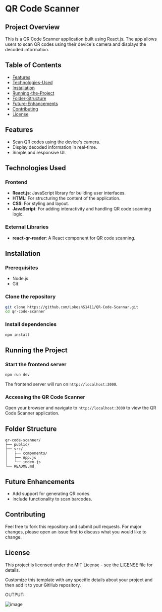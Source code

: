 # QR Code Scanner

## Project Overview
This is a QR Code Scanner application built using React.js. The app allows users to scan QR codes using their device's camera and displays the decoded information.

## Table of Contents
- [Features](#features)
- [Technologies-Used](#technologies-used)
- [Installation](#installation)
- [Running-the-Project](#running-the-project)
- [Folder-Structure](#folder-structure)
- [Future-Enhancements](#future-enhancements)
- [Contributing](#contributing)
- [License](#license)

## Features
- Scan QR codes using the device's camera.
- Display decoded information in real-time.
- Simple and responsive UI.

## Technologies Used

### Frontend
- **React.js**: JavaScript library for building user interfaces.
- **HTML**: For structuring the content of the application.
- **CSS**: For styling and layout.
- **JavaScript**: For adding interactivity and handling QR code scanning logic.

### External Libraries
- **react-qr-reader**: A React component for QR code scanning.

## Installation

### Prerequisites
- Node.js
- Git

### Clone the repository
```bash
git clone https://github.com/LokeshS1411/QR-Code-Scannar.git
cd qr-code-scanner
```

### Install dependencies
```bash
npm install
```

## Running the Project

### Start the frontend server
```bash
npm run dev
```
The frontend server will run on `http://localhost:3000`.

### Accessing the QR Code Scanner
Open your browser and navigate to `http://localhost:3000` to view the QR Code Scanner application.

## Folder Structure
```
qr-code-scanner/
├── public/
├── src/
│   ├── components/
│   ├── App.js
│   └── index.js
└── README.md
```

## Future Enhancements
- Add support for generating QR codes.
- Include functionality to scan barcodes.

## Contributing
Feel free to fork this repository and submit pull requests. For major changes, please open an issue first to discuss what you would like to change.

## License
This project is licensed under the MIT License - see the [LICENSE](LICENSE) file for details.

Customize this template with any specific details about your project and then add it to your GitHub repository.

OUTPUT:


![image](https://github.com/LokeshS1411/QR-Code-Scannar/assets/161941500/416eb32c-fef1-48ed-b864-716bd5aff64e)

